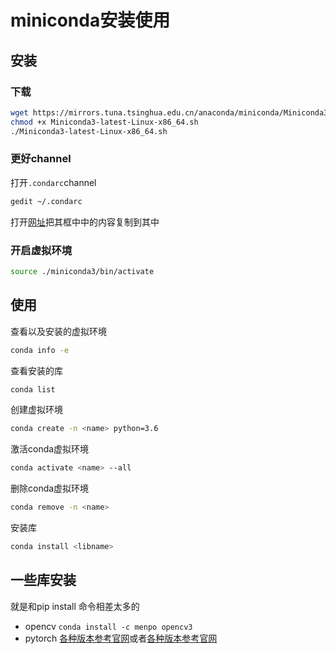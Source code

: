 # miniconda安装使用
## 安装
### 下载
```bash
wget https://mirrors.tuna.tsinghua.edu.cn/anaconda/miniconda/Miniconda3-latest-Linux-x86_64.sh
chmod +x Miniconda3-latest-Linux-x86_64.sh
./Miniconda3-latest-Linux-x86_64.sh
```
### 更好channel
打开`.condarc`channel
```bash
gedit ~/.condarc
```
打开[网址](https://mirrors.tuna.tsinghua.edu.cn/help/anaconda/)把其框中中的内容复制到其中
### 开启虚拟环境
```bash
source ./miniconda3/bin/activate
```

## 使用
查看以及安装的虚拟环境
```bash
conda info -e
```
查看安装的库
```bash
conda list
```
创建虚拟环境
```bash
conda create -n <name> python=3.6
```
激活conda虚拟环境
```bash
conda activate <name> --all
```
删除conda虚拟环境
```bash
conda remove -n <name>
```
安装库
```bash
conda install <libname>
```
## 一些库安装
就是和pip install 命令相差太多的
- opencv `conda install -c menpo opencv3`
- pytorch [各种版本参考官网](https://pytorch.org/get-started/previous-versions/)或者[各种版本参考官网](https://download.pytorch.org/whl/torch_stable.html)
